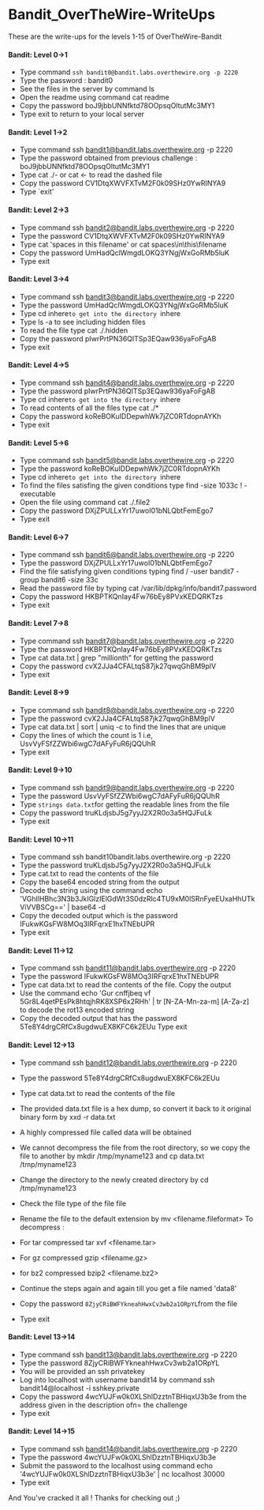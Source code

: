 # Bandit_OverTheWire-WriteUps

These are the write-ups for the levels 1-15 of OverTheWire-Bandit


#### Bandit: Level 0->1

- Type command `ssh bandit0@bandit.labs.overthewire.org -p 2220`
- Type the password : bandit0
- See the files in the server by command ls
- Open the readme using command cat readme
- Copy the password boJ9jbbUNNfktd78OOpsqOltutMc3MY1
- Type exit to return to your local server

#### Bandit: Level 1->2
- Type command ssh bandit1@bandit.labs.overthewire.org -p 2220
- Type the password obtained from previous challenge : boJ9jbbUNNfktd78OOpsqOltutMc3MY1
- Type cat ./- or cat <- to read the dashed file
- Copy the password CV1DtqXWVFXTvM2F0k09SHz0YwRINYA9
- Type `exit'

#### Bandit: Level 2->3
- Type command ssh bandit2@bandit.labs.overthewire.org -p 2220
- Type the password CV1DtqXWVFXTvM2F0k09SHz0YwRINYA9
- Type cat 'spaces in this filename' or cat spaces\in\this\filename
- Copy the password UmHadQclWmgdLOKQ3YNgjWxGoRMb5luK
- Type exit

#### Bandit: Level 3->4
- Type command ssh bandit3@bandit.labs.overthewire.org -p 2220
- Type the password UmHadQclWmgdLOKQ3YNgjWxGoRMb5luK
- Type cd inhere`to get into the directory `inhere
- Type ls -a to see including hidden files
- To read the file type cat ./.hidden
- Copy the password pIwrPrtPN36QITSp3EQaw936yaFoFgAB
- Type exit

#### Bandit: Level 4->5
- Type command ssh bandit4@bandit.labs.overthewire.org -p 2220
- Type the password pIwrPrtPN36QITSp3EQaw936yaFoFgAB
- Type cd inhere`to get into the directory `inhere
- To read contents of all the files type cat ./*
- Copy the password koReBOKuIDDepwhWk7jZC0RTdopnAYKh
- Type exit

#### Bandit: Level 5->6
- Type command ssh bandit5@bandit.labs.overthewire.org -p 2220
- Type the password koReBOKuIDDepwhWk7jZC0RTdopnAYKh
- Type cd inhere`to get into the directory `inhere
- To find the files satisfing the given conditions type find -size 1033c ! -executable
- Open the file using command cat ./.file2
- Copy the password DXjZPULLxYr17uwoI01bNLQbtFemEgo7
- Type exit

#### Bandit: Level 6->7
- Type command ssh bandit6@bandit.labs.overthewire.org -p 2220
- Type the password DXjZPULLxYr17uwoI01bNLQbtFemEgo7
- Find the file satisfying given conditions typing find / -user bandit7 -group bandit6 -size 33c
- Read the password file by typing cat /var/lib/dpkg/info/bandit7.password
- Copy the password HKBPTKQnIay4Fw76bEy8PVxKEDQRKTzs
- Type exit

#### Bandit: Level 7->8
- Type command ssh bandit7@bandit.labs.overthewire.org -p 2220
- Type the password HKBPTKQnIay4Fw76bEy8PVxKEDQRKTzs
- Type cat data.txt | grep "millionth" for getting the password
- Copy the password cvX2JJa4CFALtqS87jk27qwqGhBM9plV
- Type exit

#### Bandit: Level 8->9
- Type command ssh bandit8@bandit.labs.overthewire.org -p 2220
- Type the password cvX2JJa4CFALtqS87jk27qwqGhBM9plV
- Type cat data.txt | sort | uniq -c to find the lines that are unique
- Copy the lines of which the count is 1 i.e, UsvVyFSfZZWbi6wgC7dAFyFuR6jQQUhR
- Type exit

#### Bandit: Level 9->10
- Type command ssh bandit9@bandit.labs.overthewire.org -p 2220
- Type the password UsvVyFSfZZWbi6wgC7dAFyFuR6jQQUhR
- Type `strings data.txt`for getting the readable lines from the file
- Copy the password truKLdjsbJ5g7yyJ2X2R0o3a5HQJFuLk
- Type exit

#### Bandit: Level 10->11
- Type command ssh bandit10bandit.labs.overthewire.org -p 2220
- Type the password truKLdjsbJ5g7yyJ2X2R0o3a5HQJFuLk
- Type cat.txt to read the contents of the file
- Copy the base64 encoded string from the output
- Decode the string using the command echo 'VGhlIHBhc3N3b3JkIGlzIElGdWt3S0dzRlc4TU9xM0lSRnFyeEUxaHhUTkViVVBSCg==' | base64 -d
- Copy the decoded output which is the password IFukwKGsFW8MOq3IRFqrxE1hxTNEbUPR
- Type exit

#### Bandit: Level 11->12
- Type command ssh bandit11@bandit.labs.overthewire.org -p 2220
- Type the password IFukwKGsFW8MOq3IRFqrxE1hxTNEbUPR
- Type cat data.txt to read the contents of the file. Copy the output
- Use the command echo 'Gur cnffjbeq vf 5Gr8L4qetPEsPk8htqjhRK8XSP6x2RHh' | tr [N-ZA-Mn-za-m] [A-Za-z] to decode the rot13 encoded string
- Copy the decoded output that has the password 5Te8Y4drgCRfCx8ugdwuEX8KFC6k2EUu
Type exit

#### Bandit: Level 12->13
- Type command ssh bandit12@bandit.labs.overthewire.org -p 2220
- Type the password 5Te8Y4drgCRfCx8ugdwuEX8KFC6k2EUu
- Type cat data.txt to read the contents of the file
- The provided data.txt file is a hex dump, so convert it back to it original binary form by xxd -r data.txt
- A highly compressed file called data will be obtained
- We cannot decompress the file from the root directory, so we copy the file to another by mkdir /tmp/myname123  and cp data.txt /tmp/myname123
- Change the directory to the newly created directory by cd /tmp/myname123
- Check the file type of the file file <filename>
- Rename the file to the default extension by mv <filename> <filename.fileformat>
To decompress :
- For tar compressed tar xvf <filename.tar>
- For gz compressed gzip <filename.gz>
- for bz2 compressed bzip2 <filename.bz2>

- Continue the steps again and again till you get a file named 'data8'
- Copy the password `8ZjyCRiBWFYkneahHwxCv3wb2a1ORpYL`from the file
- Type exit

#### Bandit: Level 13->14
- Type command ssh bandit13@bandit.labs.overthewire.org -p 2220
- Type the password 8ZjyCRiBWFYkneahHwxCv3wb2a1ORpYL
- You will be provided an ssh privatekey
- Log into localhost with username bandit14 by command ssh bandit14@localhost -i sshkey.private
- Copy the password 4wcYUJFw0k0XLShlDzztnTBHiqxU3b3e from the address given in the description ofn= the challenge
- Type exit

#### Bandit: Level 14->15
- Type command ssh bandit14@bandit.labs.overthewire.org -p 2220
- Type the password 4wcYUJFw0k0XLShlDzztnTBHiqxU3b3e
- Submit the password to the localhost using command echo '4wcYUJFw0k0XLShlDzztnTBHiqxU3b3e' | nc localhost 30000
- Type exit


And You've cracked it all ! Thanks for checking out ;)
